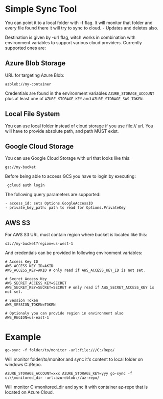 # Simple Sync Tool

You can point it to a local folder with -f flag. It will monitor that folder and every file found there
it will try to sync to cloud. - Updates and deletes also.

Destination is given by -url flag, witch works in combination with environment variables to support 
various cloud providers. Currently supported ones are:

## Azure Blob Storage

URL for targeting Azure Blob:

    azblob://my-container

Credentials are found in the environment variables
`AZURE_STORAGE_ACCOUNT` plus at least one of `AZURE_STORAGE_KEY`
and `AZURE_STORAGE_SAS_TOKEN`.

## Local File System

You can use local folder instead of cloud storage if you use file:// url.
You will have to provide absolute path, and path MUST exist.

## Google Cloud Storage

You can use Google Cloud Storage with url that looks like this:

    gs://my-bucket

Before being able to access GCS you have to login by executing:

     gcloud auth login

The following query parameters are supported:

    - access_id: sets Options.GoogleAccessID
    - private_key_path: path to read for Options.PrivateKey

## AWS S3

For AWS S3 URL must contain region where bucket is located like this:

    s3://my-bucket?region=us-west-1

And credentials can be provided in following environment variables:

    # Access Key ID
    AWS_ACCESS_KEY_ID=AKID
    AWS_ACCESS_KEY=AKID # only read if AWS_ACCESS_KEY_ID is not set.

    # Secret Access Key
    AWS_SECRET_ACCESS_KEY=SECRET
    AWS_SECRET_KEY=SECRET=SECRET # only read if AWS_SECRET_ACCESS_KEY is not set.

    # Session Token
    AWS_SESSION_TOKEN=TOKEN

    # Optionaly you can provide region in environment also
    AWS_REGION=us-east-1

# Example

    go-sync -f folder/to/monitor -url:file:///C:/Repo/

Will monitor folder/to/monitor and sync it's content to local folder on windows C:\\Repo\.

    AZURE_STORAGE_ACCOUNT=xxx AZURE_STORAGE_KEY=yyy go-sync -f c:\\monitored_dir -url:azureblob://az-repo/

Will monitor C:\\monitored_dir and sync it with container az-repo that is located on Azure Cloud.